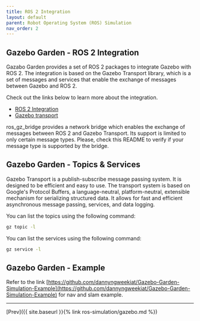 ```yaml
---
title: ROS 2 Integration
layout: default
parent: Robot Operating System (ROS) Simulation
nav_order: 2
---
```


## Gazebo Garden - ROS 2 Integration

Gazabo Garden provides a set of ROS 2 packages to integrate Gazebo with ROS 2. The integration is based on the Gazebo Transport library, which is a set of messages and services that enable the exchange of messages between Gazebo and ROS 2.

Check out the links below to learn more about the integration.

- [ROS 2 Integration](https://gazebosim.org/docs/garden/ros2_integration)
- [Gazebo transport](https://github.com/gazebosim/ros_gz/blob/ros2/ros_gz_bridge/README.md#example-1a-gazebo-transport-talker-and-ros-2-listener)

ros_gz_bridge provides a network bridge which enables the exchange of messages between ROS 2 and Gazebo Transport. Its support is limited to only certain message types. Please, check this README to verify if your message type is supported by the bridge.

## Gazebo Garden - Topics & Services

Gazebo Transport is a publish-subscribe message passing system. It is designed to be efficient and easy to use. The transport system is based on Google's Protocol Buffers, a language-neutral, platform-neutral, extensible mechanism for serializing structured data. It allows for fast and efficient asynchronous message passing, services, and data logging.

You can list the topics using the following command:

```bash
gz topic -l
```

You can list the services using the following command:

```bash
gz service -l
```

## Gazebo Garden - Example

Refer to the link [https://github.com/dannyngweekiat/Gazebo-Garden-Simulation-Example](https://github.com/dannyngweekiat/Gazebo-Garden-Simulation-Example) for nav and slam example.

---
[Prev]({{ site.baseurl }}{% link ros-simulation/gazebo.md %})
